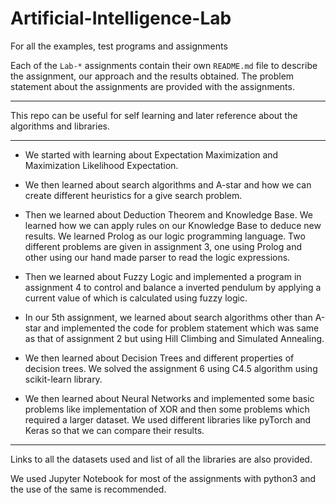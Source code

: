 # Artificial-Intelligence-Lab
For all the examples, test programs and assignments 

Each of the `Lab-*` assignments contain their own `README.md` file to describe
the assignment, our approach and the results obtained.
The problem statement about the assignments are provided with the assignments.

---

This repo can be useful for self learning and later reference about the algorithms and
libraries.

---

* We started with learning about Expectation Maximization and Maximization
Likelihood Expectation.

* We then learned about search algorithms and A-star and
how we can create different heuristics for a give search problem.

* Then we learned about Deduction Theorem and Knowledge Base. We learned how we
can apply rules on our Knowledge Base to deduce new results. We learned Prolog
as our logic programming language. Two different problems are given in
assignment 3, one using Prolog and other using our hand made parser to read the
logic expressions.

* Then we learned about Fuzzy Logic and implemented a program in assignment 4 to
control and balance a inverted pendulum by applying a current value of which is
calculated using fuzzy logic.

* In our 5th assignment, we learned about search algorithms other than A-star and
implemented the code for problem statement which was same as that of assignment
2 but using Hill Climbing and Simulated Annealing.

* We then learned about Decision Trees and different properties of decision
trees. We solved the assignment 6 using C4.5 algorithm using scikit-learn
library.

* We then learned about Neural Networks and implemented some basic problems like
implementation of XOR and then some problems which required a larger dataset.
We used different libraries like pyTorch and Keras so that we can compare their
results.

---

Links to all the datasets used and list of all the libraries are also provided.

We used Jupyter Notebook for most of the assignments with python3 and the use of the same is recommended.
